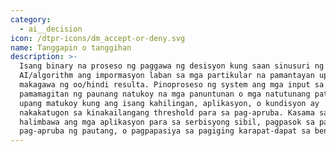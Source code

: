 ```yaml
---
category:
  - ai__decision
icon: /dtpr-icons/dm_accept-or-deny.svg
name: Tanggapin o tanggihan
description: >-
  Isang binary na proseso ng paggawa ng desisyon kung saan sinusuri ng
  AI/algorithm ang impormasyon laban sa mga partikular na pamantayan upang
  makagawa ng oo/hindi resulta. Pinoproseso ng system ang mga input sa
  pamamagitan ng paunang natukoy na mga panuntunan o mga natutunang pattern
  upang matukoy kung ang isang kahilingan, aplikasyon, o kundisyon ay
  nakakatugon sa kinakailangang threshold para sa pag-apruba. Kasama sa mga
  halimbawa ang mga aplikasyon para sa serbisyong sibil, pagpasok sa paaralan,
  pag-apruba ng pautang, o pagpapasiya sa pagiging karapat-dapat sa benepisyo.
---
```


